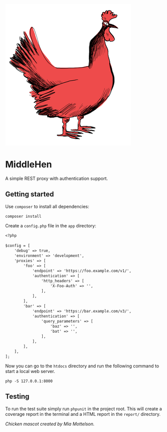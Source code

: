 ![MiddleHen Mascot](https://raw.githubusercontent.com/informeren/middlehen/develop/assets/middlehen-400.png)

MiddleHen
=========

A simple REST proxy with authentication support.

Getting started
---------------

Use `composer` to install all dependencies:

    composer install

Create a `config.php` file in the `app` directory:

```
<?php

$config = [
    'debug' => true,
    'environment' => 'development',
    'proxies' => [
        'foo' => [
            'endpoint' => 'https://foo.example.com/v1/',
            'authentication' => [
                'http_headers' => [
                    'X-Foo-Auth' => '',
                ],
            ],
        ],
        'bar' => [
            'endpoint' => 'https://bar.example.com/v3/',
            'authentication' => [
                'query_parameters' => [
                    'baz' => '',
                    'bat' => '',
                ],
            ],
        ],
    ],
];
```

Now you can go to the `htdocs` directory and run the following command to start a local web server.

    php -S 127.0.0.1:8000


Testing
-------

To run the test suite simply run `phpunit` in the project root. This will create a coverage report in the terminal and a HTML report in the `report/` directory.


_Chicken mascot created by Mia Mottelson._
